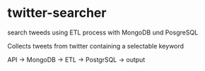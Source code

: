 # twitter-searcher
search tweeds using ETL process with MongoDB und PosgreSQL

Collects tweets from twitter containing a selectable keyword

API -> MongoDB -> ETL -> PostgrSQL -> output
